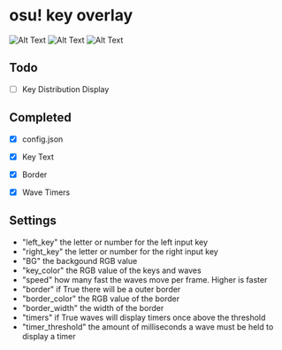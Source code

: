 # osu! key overlay

![Alt Text](https://media.giphy.com/media/3WHiCfbNladoIuboDt/giphy.gif?cid=790b761176d07add71d0121bd400f951599f4c973ae666df&rid=giphy.gif&ct=g)
![Alt Text](https://media.giphy.com/media/cxz37mGAgu95eSGjiQ/giphy.gif?cid=790b7611b337c4c7123ace954a3cde39fe8ef4263f6f9ff6&rid=giphy.gif&ct=g)
![Alt Text](https://media.giphy.com/media/YGsFVhfzqI51jE0vKt/giphy.gif?cid=790b7611cb5b669a4111bd88891bc9ffab8defa610780213&rid=giphy.gif&ct=g)

## Todo
- [ ] Key Distribution Display
  
## Completed
- [X] config.json
- [X] Key Text
- [X] Border
- [X] Wave Timers


## Settings
- "left_key" the letter or number for the left input key
- "right_key" the letter or number for the right input key
- "BG" the backgound RGB value
- "key_color" the RGB value of the keys and waves
- "speed" how many fast the waves move per frame. Higher is faster
- "border" if True there will be a outer border
- "border_color" the RGB value of the border
- "border_width" the width of the border
- "timers" if True waves will display timers once above the threshold
- "timer_threshold" the amount of milliseconds a wave must be held to display a timer 
